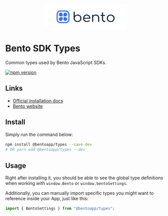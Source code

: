 <p align="center">
  <a href="https://www.trybento.co/?utm_source=github&utm_medium=logo" target="_blank">
    <img src="https://github.com/trybento/types/blob/main/docs/assets/bento.png?raw=true" alt="Bento" width="260" height="80">
  </a>
</p>

# Bento SDK Types

Common types used by Bento JavaScript SDKs.

[![npm version](https://img.shields.io/npm/v/@bentoapp/types.svg)](https://www.npmjs.com/package/@bentoapp/types)

## Links

- [Official installation docs](https://www.notion.so/trybento/Bento-installation-d860652453b34de89420a475df379a8e)
- [Bento website](https://www.trybento.co/?utm_source=github&utm_medium=hyperlink)

## Install

Simply run the command below:

```sh
npm install @bentoapp/types --save-dev
# OR yarn add @bentoapp/types --dev
```

## Usage

Right after installing it, you should be able to see the global type definitions when working with `window.Bento` or `window.bentoSettings`.

Additionally, you can manually import specific types you might want to reference inside your App, just like this:

```ts
import { BentoSettings } from "@bentoapp/types";
```
